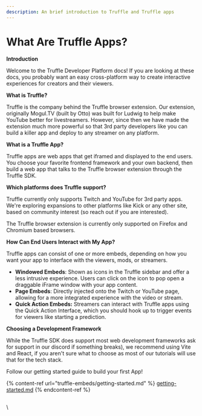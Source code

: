 ```yaml
---
description: An brief introduction to Truffle and Truffle apps
---
```


# What Are Truffle Apps?

**Introduction**

Welcome to the Truffle Developer Platform docs! If you are looking at these docs, you probably want an easy cross-platform way to create interactive experiences for creators and their viewers.

**What is Truffle?**

Truffle is the company behind the Truffle browser extension. Our extension, originally Mogul.TV (built by Otto) was built for Ludwig to help make YouTube better for livestreamers. However, since then we have made the extension much more powerful so that 3rd party developers like you can build a killer app and deploy to any streamer on any platform.

**What is a Truffle App?**

Truffle apps are web apps that get iframed and displayed to the end users. You choose your favorite frontend framework and your own backend, then build a web app that talks to the Truffle browser extension through the Truffle SDK.&#x20;

**Which platforms does Truffle support?**

Truffle currently only supports Twitch and YouTube for 3rd party apps. We're exploring expansions to other platforms like Kick or any other site, based on community interest (so reach out if you are interested).

The Truffle browser extension is currently only supported on Firefox and Chromium based browsers.

**How Can End Users Interact with My App?**

Truffle apps can consist of one or more embeds, depending on how you want your app to interface with the viewers, mods, or streamers.

* **Windowed Embeds**: Shown as icons in the Truffle sidebar and offer a less intrusive experience. Users can click on the icon to pop open a draggable iFrame window with your app content.
* **Page Embeds**: Directly injected onto the Twitch or YouTube page, allowing for a more integrated experience with the video or stream.
* **Quick Action Embeds:** Streamers can interact with Truffle apps using the Quick Action Interface, which you should hook up to trigger events for viewers like starting a prediction.

**Choosing a Development Framework**

While the Truffle SDK does support most web development frameworks ask for support in our discord if something breaks), we recommend using Vite and React, if you aren't sure what to choose as most of our tutorials will use that for the tech stack.



Follow our getting started guide to build your first App!

{% content-ref url="truffle-embeds/getting-started.md" %}
[getting-started.md](truffle-embeds/getting-started.md)
{% endcontent-ref %}

##







\
